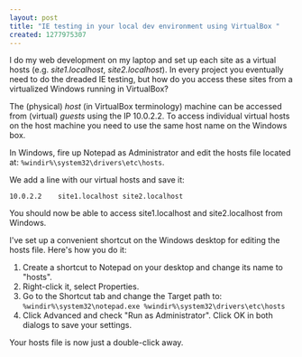 ```yaml
--- 
layout: post
title: "IE testing in your local dev environment using VirtualBox "
created: 1277975307
---
```

I do my web development on my laptop and set up each site as a virtual hosts (e.g. *site1.localhost*, *site2.localhost*). In every project you eventually need to do the dreaded IE testing, but how do you access these sites from a virtualized Windows running in VirtualBox?
<!--break-->
The (physical) *host* (in VirtualBox terminology) machine can be accessed from (virtual) *guests* using the IP 10.0.2.2. To access individual virtual hosts on the host machine you need to use the same host name on the Windows box. 

In Windows, fire up Notepad as Administrator and edit the hosts file located at: `%windir%\system32\drivers\etc\hosts`.

We add a line with our virtual hosts and save it:

    10.0.2.2 	site1.localhost site2.localhost

You should now be able to access site1.localhost and site2.localhost from Windows.

I've set up a convenient shortcut on the Windows desktop for editing the hosts file. Here's how you do it:

1. Create a shortcut to Notepad on your desktop and change its name to "hosts". 
2. Right-click it, select Properties. 
3. Go to the Shortcut tab and change the Target path to:
`%windir%\system32\notepad.exe %windir%\system32\drivers\etc\hosts`
4. Click Advanced and check "Run as Administrator". Click OK in both dialogs to save your settings. 

Your hosts file is now just a double-click away.
